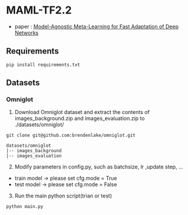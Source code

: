 # MAML-TF2.2

  * paper :  [Model-Agnostic Meta-Learning for Fast Adaptation of Deep Networks](https://arxiv.org/abs/1703.03400)

## Requirements

``` 
pip install requirements.txt
```

## Datasets
### Omniglot
1. Download Omniglot dataset and extract the contents of images_background.zip and images_evaluation.zip to ./datasets/omniglot/
```
git clone git@github.com:brendenlake/omniglot.git
```
```
datasets/omniglot
|-- images_background
|-- images_evaluation
```
2. Modify parameters in config.py, such as batchsize, lr ,update step, ...
  - train model -> please set cfg.mode = True
  - test model -> please set cfg.mode = False
3. Run the main python script(trian or test)
```
python main.py
```
